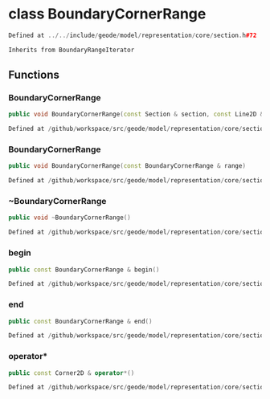 # class BoundaryCornerRange

```cpp
Defined at ../../include/geode/model/representation/core/section.h#72
```

```cpp
Inherits from BoundaryRangeIterator
```



## Functions

### BoundaryCornerRange

```cpp
public void BoundaryCornerRange(const Section & section, const Line2D & line)
```

```cpp
Defined at /github/workspace/src/geode/model/representation/core/section.cpp#86
```

### BoundaryCornerRange

```cpp
public void BoundaryCornerRange(const BoundaryCornerRange & range)
```

```cpp
Defined at /github/workspace/src/geode/model/representation/core/section.cpp#93
```

### ~BoundaryCornerRange

```cpp
public void ~BoundaryCornerRange()
```

```cpp
Defined at /github/workspace/src/geode/model/representation/core/section.cpp#100
```

### begin

```cpp
public const BoundaryCornerRange & begin()
```

```cpp
Defined at /github/workspace/src/geode/model/representation/core/section.cpp#102
```

### end

```cpp
public const BoundaryCornerRange & end()
```

```cpp
Defined at /github/workspace/src/geode/model/representation/core/section.cpp#108
```

### operator*

```cpp
public const Corner2D & operator*()
```

```cpp
Defined at /github/workspace/src/geode/model/representation/core/section.cpp#113
```



